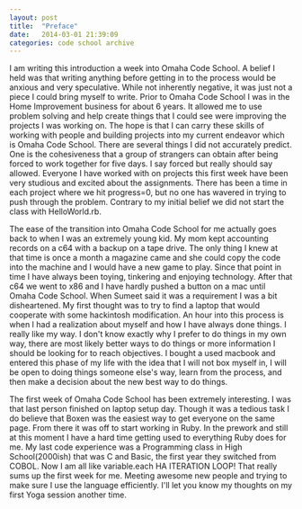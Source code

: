 ```yaml
---
layout: post
title:  "Preface"
date:   2014-03-01 21:39:09
categories: code school archive
---
```

I am writing this introduction a week into Omaha Code School. A belief I held was that writing
anything before getting in to the process would be anxious and very speculative. While not
inherently negative, it was just not a piece I could bring myself to write. Prior to Omaha Code
School I was in the Home Improvement business for about 6 years. It allowed me to use problem
solving and help create things that I could see were improving the projects I was working on. The
hope is that I can carry these skills of working with people and building projects into my current
endeavor which is Omaha Code School. There are several things I did not accurately predict. One is
the cohesiveness that a group of strangers can obtain after being forced to work together for five
days. I say forced but really should say allowed. Everyone I have worked with on projects this first
week have been very studious and excited about the assignments. There has been a time in each
project where we hit progress=0, but no one has wavered in trying to push through the problem.
Contrary to my initial belief we did not start the class with&nbsp;HelloWorld.rb.

The ease of the transition into Omaha Code School for me actually goes back to when I was an
extremely young kid. My mom kept accounting records on a c64 with a backup on a tape drive. The only
thing I knew at that time is once a month a magazine came and she could copy the code into the
machine and I would have a new game to play. Since that point in time I have always been toying,
tinkering and enjoying technology. After that c64 we went to x86 and I have hardly pushed a button
on a mac until Omaha Code School. When Sumeet said it was a requirement I was a bit disheartened. My
first thought was to try to find a laptop that would cooperate with some hackintosh modification. An
hour into this process is when I had a realization about myself and how I have always done things. I
really like my way. I don't know exactly why I prefer to do things in my own way, there are most
likely better ways to do things or more information I should be looking for to reach objectives. I
bought a used macbook and entered this phase of my life with the idea that I will not box myself in,
I will be open to doing things someone else's way, learn from the process, and then make a decision
about the new best way to do&nbsp;things.

The first week of Omaha Code School has been extremely interesting. I was that last person finished
on laptop setup day. Though it was a tedious task I do believe that Boxen was the easiest way to get
everyone on the same page. From there it was off to start working in Ruby. In the prework and still
at this moment I have a hard time getting used to everything Ruby does for me. My last code
experience was a Programming class in High School(2000ish) that was C and Basic, the first year they
switched from COBOL. Now I am all like variable.each HA ITERATION LOOP! That really sums up the
first week for me. Meeting awesome new people and trying to make sure I use the language
efficiently. I'll let you know my thoughts on my first Yoga session another&nbsp;time.
